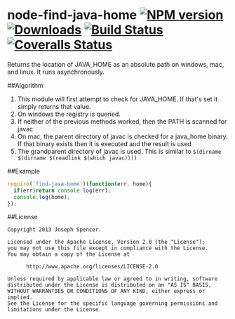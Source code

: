 # node-find-java-home [![NPM version][npm-image]][npm-url] [![Downloads][downloads-image]][npm-url] [![Build Status][travis-image]][travis-url] [![Coveralls Status][coveralls-image]][coveralls-url]

Returns the location of JAVA_HOME as an absolute path on windows, mac, and
linux.  It runs asynchronously.

##Algorithm
1. This module will first attempt to check for JAVA_HOME.  If that's set it
simply returns that value.
2. On windows the registry is queried.
3. If neither of the previous methods worked, then the PATH is scanned for javac
4. On mac, the parent directory of javac is checked for a java_home binary.  If that binary exists then it is executed and the result is used
5. The grandparent directory of javac is used.  This is similar to `$(dirname $(dirname $(readlink $(which javac))))`

##Example
````javascript
require('find-java-home')(function(err, home){
  if(err)return console.log(err);
  console.log(home);
});
````

##License
````
Copyright 2013 Joseph Spencer.

Licensed under the Apache License, Version 2.0 (the "License");
you may not use this file except in compliance with the License.
You may obtain a copy of the License at

      http://www.apache.org/licenses/LICENSE-2.0

Unless required by applicable law or agreed to in writing, software
distributed under the License is distributed on an "AS IS" BASIS,
WITHOUT WARRANTIES OR CONDITIONS OF ANY KIND, either express or implied.
See the License for the specific language governing permissions and
limitations under the License.
````

[downloads-image]: http://img.shields.io/npm/dm/find-java-home.svg
[npm-url]: https://npmjs.org/package/find-java-home
[npm-image]: http://img.shields.io/npm/v/find-java-home.svg

[travis-url]: https://travis-ci.org/jsdevel/node-find-java-home
[travis-image]: http://img.shields.io/travis/jsdevel/node-find-java-home.svg

[coveralls-url]: https://coveralls.io/r/jsdevel/node-find-java-home
[coveralls-image]: http://img.shields.io/coveralls/jsdevel/node-find-java-home/master.svg
